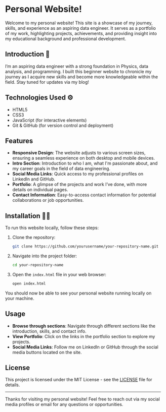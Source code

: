 # Personal Website!

Welcome to my personal website! This site is a showcase of my journey, skills, and experience as an aspiring data engineer. It serves as a portfolio of my work, highlighting projects, achievements, and providing insight into my educational background and professional development.

## Introduction 👋

I’m an aspiring data engineer with a strong foundation in Physics, data analysis, and programming. I built this beginner website to chronicle my journey as I acquire new skills and become more knowledgeable within the field. Stay tuned for updates via my blog!

## Technologies Used ⚙

- HTML5
- CSS3
- JavaScript (for interactive elements)
- Git & GitHub (for version control and deployment)

## Features

- **Responsive Design**: The website adjusts to various screen sizes, ensuring a seamless experience on both desktop and mobile devices.
- **Intro Section**: Introduction to who I am, what I'm passionate about, and my career goals in the field of data engineering.
- **Social Media Links**: Quick access to my professional profiles on LinkedIn and GitHub.
- **Portfolio**: A glimpse of the projects and work I’ve done, with more details on individual pages.
- **Contact Information**: Easy-to-access contact information for potential collaborations or job opportunities.

## Installation 👨‍💻

To run this website locally, follow these steps:

1. Clone the repository:
    ```bash
    git clone https://github.com/yourusername/your-repository-name.git
    ```

2. Navigate into the project folder:
    ```bash
    cd your-repository-name
    ```

3. Open the `index.html` file in your web browser:
    ```bash
    open index.html
    ```

You should now be able to see your personal website running locally on your machine.

## Usage

- **Browse through sections**: Navigate through different sections like the introduction, skills, and contact info.
- **View Portfolio**: Click on the links in the portfolio section to explore my projects.
- **Social Media Links**: Follow me on LinkedIn or GitHub through the social media buttons located on the site.

## License

This project is licensed under the MIT License - see the [LICENSE](LICENSE) file for details.

---

Thanks for visiting my personal website! Feel free to reach out via my social media profiles or email for any questions or opportunities.


